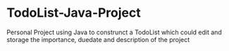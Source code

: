 # TodoList-Java-Project
Personal Project using Java to construnct a TodoList which could edit and storage the importance, duedate and
description of the project
